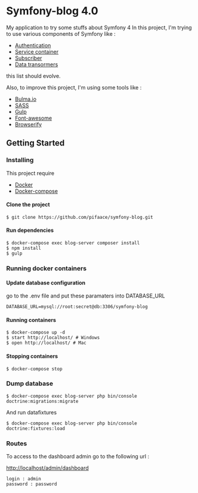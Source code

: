 # Symfony-blog 4.0

My application to try some stuffs about Symfony 4
In this project, I'm trying to use various components of Symfony like :
* [Authentication](https://symfony.com/doc/current/security.html)
* [Service container](http://symfony.com/doc/current/service_container.html)
* [Subscriber](http://symfony.com/doc/current/doctrine/event_listeners_subscribers.html)
* [Data transormers](https://symfony.com/doc/current/form/data_transformers.html)

this list should evolve.

Also, to improve this project, I'm using some tools like :
* [Bulma.io](https://bulma.io/)
* [SASS](http://sass-lang.com/documentation/file.SASS_REFERENCE.html)
* [Gulp](https://github.com/gulpjs/gulp/blob/master/docs/API.md)
* [Font-awesome](http://fontawesome.io/)
* [Browserify](http://browserify.org/)


## Getting Started

### Installing

This project require 
* [Docker](https://docs.docker.com/)
* [Docker-compose](https://docs.docker.com/compose/)

#### Clone the project
```
$ git clone https://github.com/pifaace/symfony-blog.git
```

#### Run dependencies
```
$ docker-compose exec blog-server composer install
$ npm install
$ gulp
```

### Running docker containers

#### Update database configuration
go to the .env file and put these paramaters into DATABASE_URL
```
DATABASE_URL=mysql://root:secret@db:3306/symfony-blog
```
#### Running containers
```
$ docker-compose up -d
$ start http://localhost/ # Windows
$ open http://localhost/ # Mac
```

#### Stopping containers
```
$ docker-compose stop
```

### Dump database

```
$ docker-compose exec blog-server php bin/console doctrine:migrations:migrate
```

And run datafixtures

```
$ docker-compose exec blog-server php bin/console doctrine:fixtures:load
```

### Routes
To access to the dashboard admin go to the following url :

[http://localhost/admin/dashboard](http://localhost/admin/dashboard)
```
login : admin
password : password
```
